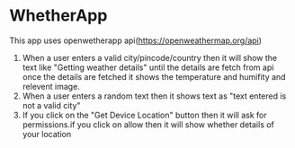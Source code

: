 # WhetherApp

This app uses openwetherapp api(https://openweathermap.org/api)

1) When a user enters a valid city/pincode/country then it will show the text like "Getting weather details" until the details
   are fetch from api once the details are fetched it shows the temperature and humifity and relevent image.
2) When a user enters a random text then it shows text as "text entered is not a valid city"
3) If you click on the "Get Device Location" button then it will ask for permissions.if you click on allow then it will show whether details of your location

